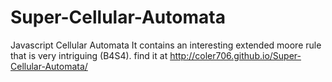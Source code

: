 # Super-Cellular-Automata
Javascript Cellular Automata
It contains an interesting extended moore rule that is very intriguing (B4S4).
find it at http://coler706.github.io/Super-Cellular-Automata/
